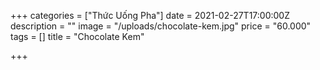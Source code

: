 +++
categories = ["Thức Uống Pha"]
date = 2021-02-27T17:00:00Z
description = ""
image = "/uploads/chocolate-kem.jpg"
price = "60.000"
tags = []
title = "Chocolate Kem"

+++
